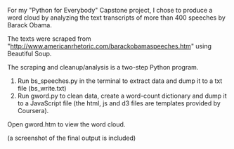 For my "Python for Everybody" Capstone project, I chose to produce a word cloud
by analyzing the text transcripts of more than 400 speeches by Barack Obama.

The texts were scraped from "http://www.americanrhetoric.com/barackobamaspeeches.htm" using Beautiful Soup.

The scraping and cleanup/analysis is a two-step Python program.

1) Run bs_speeches.py in the terminal to extract data and dump it to a txt file (bs_write.txt)
2) Run gword.py to clean data, create a word-count dictionary and dump it to a
JavaScript file (the html, js and d3 files are templates provided by Coursera).

Open gword.htm to view the word cloud.

(a screenshot of the final output is included)
